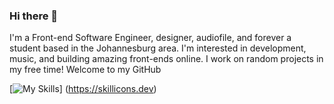 ### Hi there 👋

I'm a Front-end Software Engineer, designer, audiofile, and forever a student based in the Johannesburg area. I'm interested in development, music, and building amazing front-ends online. I work on random projects in my free time! Welcome to my GitHub

[![My Skills](https://skillicons.dev/icons?i=html,md,css,tailwind,js,jquery,react,wasm,sql,mongodb,nodejs,java,py,cloudflare,git,figma)]
(https://skillicons.dev)